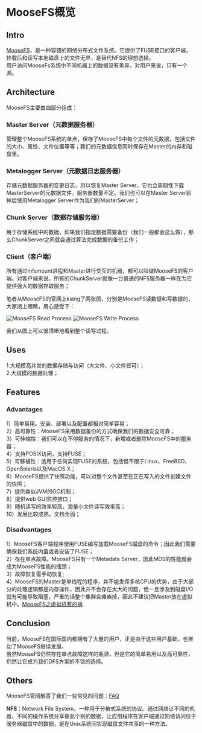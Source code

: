 # MooseFS概览

## Intro
[MooseFS](http://www.moosefs.org/)，是一种容错的网络分布式文件系统。它提供了FUSE接口的客户端，挂载后和读写本地磁盘上的文件无异，是替代NFS的理想选择。  
用户访问MooseFs系统中不同机器上的数据没有差异，对用户来说，只有一个源。

## Architecture
MooseFS主要由四部分组成：
### Master Server（元数据服务器）
管理整个MooseFS系统的单点，保存了MooseFS中每个文件的元数据，包括文件的大小、属性、文件位置等等；我们的元数据信息同时保存在Master的内存和磁盘里。
### Metalogger Server（元数据日志服务器）
存储元数据服务器的变更日志，用以恢复Master Server，它也会周期性下载MasterServer的元数据文件，服务器数量不定。我们也可以在Master Server宕掉后使用Metalogger Server作为我们的MasterServer；
### Chunk Server（数据存储服务器）
用于存储系统中的数据。如果我们指定数据需要备份（我们一般都会这么做），那么ChunkServer之间就会通过算法完成数据的备份工作；
### Client（客户端）
所有通过mfsmount进程和Master进行交互的机器，都可以叫做MooseFS的客户端。对客户端来说，所有的ChunkServer就像一台普通的NFS服务器一样在为它提供强大的数据存取服务；

笔者从MooseFS的官网上kiang了两张图，分别是MooseFS读数据和写数据的，大家闭上眼睛，用心感受下：  

![MooseFS Read Process](http://www.moosefs.org/tl_files/mfs_folder/read862.png)
![MooseFS Write Process](http://www.moosefs.org/tl_files/mfs_folder/write862.png)

我们从图上可以很清晰地看到整个读写过程。  

## Uses
1.大规模高并发的数据存储与访问（大文件、小文件皆可）；  
2.大规模的数据处理；

## Features
### Advantages
1）简单易用。安装、部署以及配置都相对简单容易；  
2）高可靠性：MooseFS采用数据备份的方式确保我们的数据安全可靠；  
3）可伸缩性：我们可以在不停服务的情况下，新增或者删除MooseFS中的服务器；  
4）支持POSIX访问，支持FUSE；  
5）可移植性：适用于任何实现FUSE的系统，包括但不限于Linux、FreeBSD、OpenSolaris以及MacOS X；  
6）MooseFS提供了快照功能，可以对整个文件甚至在正在写入的文件创建文件的快照；  
7）提供类似JVM的GC机制；  
8）提供web GUI监控接口；  
9）随机读写的效率较高，海量小文件读写效率高；  
10）发展比较成熟，文档全面；  

### Disadvantages
1）MooseFS客户端程序使用FUSE编写加载MooseFS磁盘的命令；因此我们需要确保我们系统内置或者安装了FUSE；  
2）存在单点故障。MooseFS只有一个Metadata Server，因此MDS的性能就会成为MooseFS性能的瓶颈；  
3）故障恢复需手动恢复;  
4）MooseFS的Master是单线程的程序，并不能发挥多核CPU的优势，由于大部分的处理逻辑都是内存操作，因此并不会存在太大的问题，但一旦涉及到磁盘I/O就有可能导致阻塞，严重的话整个集群会瘫痪掉，因此不建议把Master放在虚拟机中。[MooseFS之虚拟机惹的祸](http://tech.uc.cn/?tag=moosefs)

## Conclusion
当前，MooseFS在国际国内都拥有了大量的用户，正是由于这些用户基础，也推动了MooseFS继续发展。  
虽然MooseFS仍然存在单点故障这样的瓶颈，但是它的简单易用以及高可靠性，仍然让它成为我们DFS方案的不错的选择。

## Others
MooseFS官网解答了我们一些常见的问题：[FAQ](http://www.moosefs.org/moosefs-faq.html)

**NFS**：Network File System。一种用于分散式系统的协议。通过网络让不同的机器、不同的操作系统分享彼此个别的数据，让应用程序在客户端通过网络访问位于服务器磁盘中的数据，是在Unix系统间实现磁盘文件共享的一种方法。